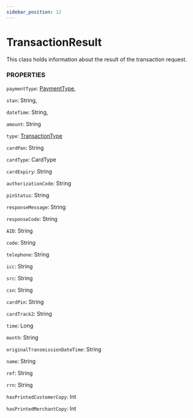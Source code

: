 ```yaml
---
sidebar_position: 12
---
```


# TransactionResult

This class holds information about the result of the transaction request.

### PROPERTIES

`paymentType`: [PaymentType](payment-type),

`stan`: String,

`dateTime`: String,

`amount`: String

`type`: [TransactionType](transactionType)

`cardPan`: String

`cardType`: CardType

`cardExpiry`: String

`authorizationCode`: String

`pinStatus`: String

`responseMessage`: String

`responseCode`: String

`AID`: String

`code`: String

`telephone`: String

`icc`: String

`src`: String

`csn`: String

`cardPin`: String

`cardTrack2`: String

`time`: Long

`month`: String

`originalTransmissionDateTime`: String

`name`: String

`ref`: String

`rrn`: String

`hasPrintedCustomerCopy`: Int

`hasPrintedMerchantCopy`: Int



